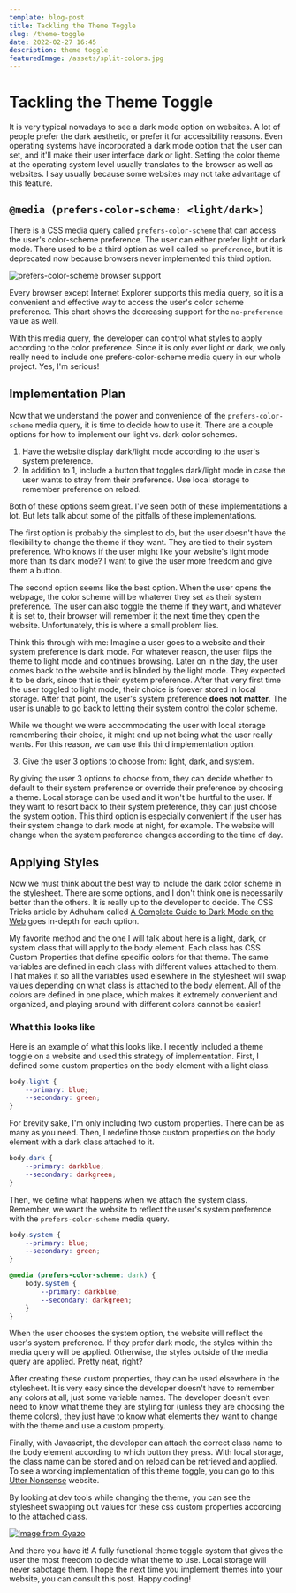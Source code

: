 ```yaml
---
template: blog-post
title: Tackling the Theme Toggle
slug: /theme-toggle
date: 2022-02-27 16:45
description: theme toggle
featuredImage: /assets/split-colors.jpg
---
```

# Tackling the Theme Toggle

It is very typical nowadays to see a dark mode option on websites. A lot of people prefer the dark aesthetic, or prefer it for accessibility reasons. Even operating systems have incorporated a dark mode option that the user can set, and it'll make their user interface dark or light. Setting the color theme at the operating system level usually translates to the browser as well as websites. I say usually because some websites may not take advantage of this feature.

## `@media (prefers-color-scheme: <light/dark>)`

There is a CSS media query called `prefers-color-scheme` that can access the user's color-scheme preference. The user can either prefer light or dark mode. There used to be a third option as well called `no-preference`, but it is deprecated now because browsers never implemented this third option. 

![prefers-color-scheme browser support](https://res.cloudinary.com/greypse/image/upload/v1645990695/prefers-color-scheme-support_o0pdgp.png)

Every browser except Internet Explorer supports this media query, so it is a convenient and effective way to access the user's color scheme preference. This chart shows the decreasing support for the `no-preference` value as well. 

With this media query, the developer can control what styles to apply according to the color preference. Since it is only ever light or dark, we only really need to include one prefers-color-scheme media query in our whole project. Yes, I'm serious!

## Implementation Plan
Now that we understand the power and convenience of the `prefers-color-scheme` media query, it is time to decide how to use it. There are a couple options for how to implement our light vs. dark color schemes.

1. Have the website display dark/light mode according to the user's system preference.
2. In addition to 1, include a button that toggles dark/light mode in case the user wants to stray from their preference. Use local storage to remember preference on reload.

Both of these options seem great. I've seen both of these implementations a lot. But lets talk about some of the pitfalls of these implementations. 

The first option is probably the simplest to do, but the user doesn't have the flexibility to change the theme if they want. They are tied to their system preference. Who knows if the user might like your website's light mode more than its dark mode? I want to give the user more freedom and give them a button. 

The second option seems like the best option. When the user opens the webpage, the color scheme will be whatever they set as their system preference. The user can also toggle the theme if they want, and whatever it is set to, their browser will remember it the next time they open the website. Unfortunately, this is where a small problem lies.

Think this through with me: Imagine a user goes to a website and their system preference is dark mode. For whatever reason, the user flips the theme to light mode and continues browsing. Later on in the day, the user comes back to the website and is blinded by the light mode. They expected it to be dark, since that is their system preference. After that very first time the user toggled to light mode, their choice is forever stored in local storage. After that point, the user's system preference **does not matter**. The user is unable to go back to letting their system control the color scheme. 

While we thought we were accommodating the user with local storage remembering their choice, it might end up not being what the user really wants. For this reason, we can use this third implementation option.

3. Give the user 3 options to choose from: light, dark, and system. 

By giving the user 3 options to choose from, they can decide whether to default to their system preference or override their preference by choosing a theme. Local storage can be used and it won't be hurtful to the user. If they want to resort back to their system preference, they can just choose the system option. This third option is especially convenient if the user has their system change to dark mode at night, for example. The website will change when the system preference changes according to the time of day. 

## Applying Styles
Now we must think about the best way to include the dark color scheme in the stylesheet. There are some options, and I don't think one is necessarily better than the others. It is really up to the developer to decide. The CSS Tricks article by Adhuham called [A Complete Guide to Dark Mode on the Web](https://css-tricks.com/a-complete-guide-to-dark-mode-on-the-web/#aa-using-separate-stylesheets) goes in-depth for each option. 

My favorite method and the one I will talk about here is a light, dark, or system class that will apply to the body element. Each class has CSS Custom Properties that define specific colors for that theme. The same variables are defined in each class with different values attached to them. That makes it so all the variables used elsewhere in the stylesheet will swap values depending on what class is attached to the body element. All of the colors are defined in one place, which makes it extremely convenient and organized, and playing around with different colors cannot be easier!

### What this looks like
Here is an example of what this looks like. I recently included a theme toggle on a website and used this strategy of implementation. First, I defined some custom properties on the body element with a light class. 

```css
body.light {
    --primary: blue;
    --secondary: green;
}
```

For brevity sake, I'm only including two custom properties. There can be as many as you need. Then, I redefine those custom properties on the body element with a dark class attached to it.

```css
body.dark {
    --primary: darkblue;
    --secondary: darkgreen;
}
```

Then, we define what happens when we attach the system class. Remember, we want the website to reflect the user's system preference with the `prefers-color-scheme` media query.

```css
body.system {
    --primary: blue;
    --secondary: green;
}

@media (prefers-color-scheme: dark) {
    body.system {
        --primary: darkblue;
        --secondary: darkgreen;
    }
}
```

When the user chooses the system option, the website will reflect the user's system preference. If they prefer dark mode, the styles within the media query will be applied. Otherwise, the styles outside of the media query are applied. Pretty neat, right?

After creating these custom properties, they can be used elsewhere in the stylesheet. It is very easy since the developer doesn't have to remember any colors at all, just some variable names. The developer doesn't even need to know what theme they are styling for (unless they are choosing the theme colors), they just have to know what elements they want to change with the theme and use a custom property. 

Finally, with Javascript, the developer can attach the correct class name to the body element according to which button they press. With local storage, the class name can be stored and on reload can be retrieved and applied. To see a working implementation of this theme toggle, you can go to this [Utter Nonsense](https://duck-stanza-emgrey02.netlify.app) website.

By looking at dev tools while changing the theme, you can see the stylesheet swapping out values for these css custom properties according to the attached class.

[![Image from Gyazo](https://i.gyazo.com/46df2e58e20aed67a941a8858974344f.gif)](https://gyazo.com/46df2e58e20aed67a941a8858974344f)

And there you have it! A fully functional theme toggle system that gives the user the most freedom to decide what theme to use. Local storage will never sabotage them. I hope the next time you implement themes into your website, you can consult this post. Happy coding!